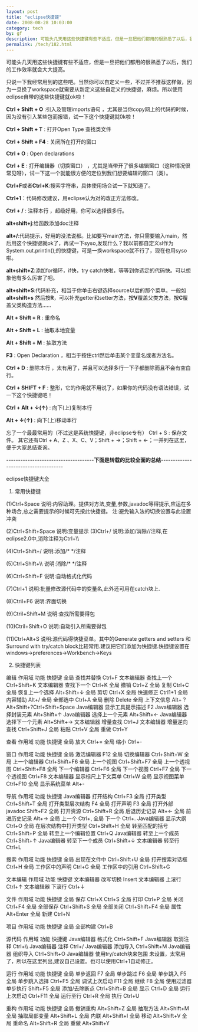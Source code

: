 ```yaml
---
layout: post
title: "eclipse快捷键"
date: 2008-08-28 10:03:00
category: tech
by: gf
description: 可能头几天用这些快捷键有些不适应，但是一旦把他们都用的很熟悉了以后，我们的工作效率就会大大提高。只说一下我经常用到的这些吧。当然你可以自定义一些，不过并不推荐这样做，
permalink: /tech/182.html
---
```

可能头几天用这些快捷键有些不适应，但是一旦把他们都用的很熟悉了以后，我们的工作效率就会大大提高。

只说一下我经常用到的这些吧。当然你可以自定义一些，不过并不推荐这样做，因为一旦换了workspace就需要从新定义这些自定义的快捷键，麻烦。所以使用eclipse自带的这些快捷键就ok啦！

**Ctrl + Shift + O** :引入及管理imports语句 ，尤其是当你copy网上的代码的时候，因为没有引入某些包而报错，试一下这个快捷键就0k啦！

**Ctrl + Shift + T** : 打开Open Type 查找类文件

**Ctrl + Shift + F4** : 关闭所在打开的窗口

**Ctrl + O** : Open declarations

**Ctrl + E** : 打开编辑器（切换窗口） ，尤其是当带开了很多编辑窗口（这种情况很常见呀），试一下这一个就能很方便的定位到我们想要编辑的窗口（类）。

**Ctrl+F**或者**Ctrl+K**:搜索字符串，具体使用场合试一下就知道了。

**Ctrl+1**：代码修改建议，用eclipse认为对的改正方法修改。

**Ctrl + /** : 注释本行 ，超级好用，你可以选择很多行。

**alt+shift+j**:给函数添加doc注释

**alt+/**:代码提示，好用的没法说都。比如要写main方法，你只需要输入main，然后用这个快捷键就ok了，再试一下syso,发现什么？我以前都自定义sl作为System.out.println();的快捷键，可是一换workspace就不行了，现在也用syso啦。

**alt+shift+Z**:添加for循环，if快，try catch快啦，等等到你选定的代码快。可以想象他有多么厉害了吧。

**alt+shift+S**:代码补充，相当于你单击右键选择source以后的那个菜单。一般如**alt+shift+s** 然后按**R**，可以补充getter和setter方法，按**V**覆盖父类方法，按**C**覆盖父类构造方法……

**Alt + Shift + R** : 重命名

**Alt + Shift + L** : 抽取本地变量

**Alt + Shift + M** : 抽取方法

**F3** : Open Declaration ，相当于按住ctrl然后单击某个变量名或者方法名。

**Ctrl + D** : 删除本行 ，太有用了，并且可以选择多行一下子都删除而且不会有空白行。

**Ctrl + SHIFT + F** : 整形，它的作用就不用说了，如果你的代码没有语法错误，试一下这个快捷键吧！

**Ctrl + Alt + ↓(↑)** : 向下(上)复制本行

**Alt + ↓(↑)** : 向下(上)移动本行

忘了一个最最常用的（不过这是系统快捷键，非eclipse专有）
Ctrl + S : 保存文件。
其它还有Ctrl + A、Z 、X、C、V；Shift + →；Shift + ←；一并列在这里，便于大家总结查询。

\-------------------------------------**下面是转载的比较全面的总结**\-------------------------------------

eclipse快捷键大全
1. 常用快捷键

(1)Ctrl+Space
说明:内容助理。提供对方法,变量,参数,javadoc等得提示,应运在多种场合,总之需要提示的时候可先按此快捷键。
注:避免输入法的切换设置与此设置冲突

(2)Ctrl+Shift+Space
说明:变量提示
(3)Ctrl+/
说明:添加/消除//注释,在eclipse2.0中,消除注释为Ctrl+\\\\

(4)Ctrl+Shift+/
说明:添加/\* \*/注释

(5)Ctrl+Shift+\\\\
说明:消除/\* \*/注释

(6)Ctrl+Shift+F
说明:自动格式化代码

(7)Ctrl+1
说明:批量修改源代码中的变量名,此外还可用在catch块上.

(8)Ctril+F6
说明:界面切换

(9)Ctril+Shift+M
说明:查找所需要得包

(10)Ctril+Shift+O
说明:自动引入所需要得包

(11)Ctrl+Alt+S
说明:源代码得快捷菜单。其中的Generate getters and setters 和 Surround with try/catch
block比较常用.建议把它们添加为快捷键.快捷键设置在windows->preferences->Workbench->Keys

2. 快捷键列表

编辑
作用域 功能 快捷键
全局 查找并替换 Ctrl+F
文本编辑器 查找上一个 Ctrl+Shift+K
文本编辑器 查找下一个 Ctrl+K
全局 撤销 Ctrl+Z
全局 复制 Ctrl+C
全局 恢复上一个选择 Alt+Shift+↓
全局 剪切 Ctrl+X
全局 快速修正 Ctrl1+1
全局 内容辅助 Alt+/
全局 全部选中 Ctrl+A
全局 删除 Delete
全局 上下文信息 Alt+？Alt+Shift+?Ctrl+Shift+Space
Java编辑器 显示工具提示描述 F2
Java编辑器 选择封装元素 Alt+Shift+↑
Java编辑器 选择上一个元素 Alt+Shift+←
Java编辑器 选择下一个元素 Alt+Shift+→
文本编辑器 增量查找 Ctrl+J
文本编辑器 增量逆向查找 Ctrl+Shift+J
全局 粘贴 Ctrl+V
全局 重做 Ctrl+Y

查看
作用域 功能 快捷键
全局 放大 Ctrl+=
全局 缩小 Ctrl+-

窗口
作用域 功能 快捷键
全局 激活编辑器 F12
全局 切换编辑器 Ctrl+Shift+W
全局 上一个编辑器 Ctrl+Shift+F6
全局 上一个视图 Ctrl+Shift+F7
全局 上一个透视图 Ctrl+Shift+F8
全局 下一个编辑器 Ctrl+F6
全局 下一个视图 Ctrl+F7
全局 下一个透视图 Ctrl+F8
文本编辑器 显示标尺上下文菜单 Ctrl+W
全局 显示视图菜单 Ctrl+F10
全局 显示系统菜单 Alt+-

导航
作用域 功能 快捷键
Java编辑器 打开结构 Ctrl+F3
全局 打开类型 Ctrl+Shift+T
全局 打开类型层次结构 F4
全局 打开声明 F3
全局 打开外部javadoc Shift+F2
全局 打开资源 Ctrl+Shift+R
全局 后退历史记录 Alt+←
全局 前进历史记录 Alt+→
全局 上一个 Ctrl+,
全局 下一个 Ctrl+.
Java编辑器 显示大纲 Ctrl+O
全局 在层次结构中打开类型 Ctrl+Shift+H
全局 转至匹配的括号 Ctrl+Shift+P
全局 转至上一个编辑位置 Ctrl+Q
Java编辑器 转至上一个成员 Ctrl+Shift+↑
Java编辑器 转至下一个成员 Ctrl+Shift+↓
文本编辑器 转至行 Ctrl+L

搜索
作用域 功能 快捷键
全局 出现在文件中 Ctrl+Shift+U
全局 打开搜索对话框 Ctrl+H
全局 工作区中的声明 Ctrl+G
全局 工作区中的引用 Ctrl+Shift+G

文本编辑
作用域 功能 快捷键
文本编辑器 改写切换 Insert
文本编辑器 上滚行 Ctrl+↑
文本编辑器 下滚行 Ctrl+↓

文件
作用域 功能 快捷键
全局 保存 Ctrl+X Ctrl+S
全局 打印 Ctrl+P
全局 关闭 Ctrl+F4
全局 全部保存 Ctrl+Shift+S
全局 全部关闭 Ctrl+Shift+F4
全局 属性 Alt+Enter
全局 新建 Ctrl+N

项目
作用域 功能 快捷键
全局 全部构建 Ctrl+B

源代码
作用域 功能 快捷键
Java编辑器 格式化 Ctrl+Shift+F
Java编辑器 取消注释 Ctrl+\\\\
Java编辑器 注释 Ctrl+/
Java编辑器 添加导入 Ctrl+Shift+M
Java编辑器 组织导入 Ctrl+Shift+O
Java编辑器 使用try/catch块来包围 未设置，太常用了，所以在这里列出,建议自己设置。也可以使用Ctrl+1自动修正。

运行
作用域 功能 快捷键
全局 单步返回 F7
全局 单步跳过 F6
全局 单步跳入 F5
全局 单步跳入选择 Ctrl+F5
全局 调试上次启动 F11
全局 继续 F8
全局 使用过滤器单步执行 Shift+F5
全局 添加/去除断点 Ctrl+Shift+B
全局 显示 Ctrl+D
全局 运行上次启动 Ctrl+F11
全局 运行至行 Ctrl+R
全局 执行 Ctrl+U

重构
作用域 功能 快捷键
全局 撤销重构 Alt+Shift+Z
全局 抽取方法 Alt+Shift+M
全局 抽取局部变量 Alt+Shift+L
全局 内联 Alt+Shift+I
全局 移动 Alt+Shift+V
全局 重命名 Alt+Shift+R
全局 重做 Alt+Shift+Y